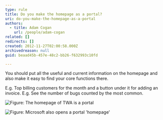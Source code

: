 ```yaml
---
type: rule
title: Do you make the homepage as a portal?
uri: do-you-make-the-homepage-as-a-portal
authors:
  - title: Adam Cogan
    url: /people/adam-cogan
related: []
redirects: []
created: 2012-11-27T02:00:58.000Z
archivedreason: null
guid: beaad45b-457e-48c2-bb26-f632993c10fd

---
```


You should put all the useful and current information on the homepage and also make it easy to find your core functions there.

<!--endintro-->

E.g. Top billing customers for the month and a button under it for adding an invoice.
E.g. See the number of bugs counted by the most common.

![Figure: The homepage of TWA is a portal](../../assets/HomepagePortal.png)

![Figure: Microsoft  also opens a portal 'homepage'](word-portal.png)
